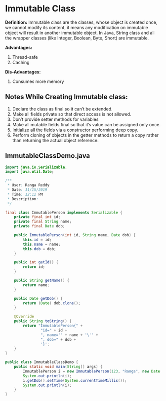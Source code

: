 # Immutable Class

**Definition:**
Immutable class are the classes, whose object is created once, we cannot modify its content, it means any modification on immutable object 
will result in another immutable object.
In Java, String class and all the wrapper classes (like Integer, Boolean, Byte, Short) are immutable. 

**Advantages:**
1. Thread-safe
2. Caching

**Dis-Advantages:**
1. Consumes more memory

## Notes While Creating Immutable class:
1. Declare the class as final so it can’t be extended.
2. Make all fields private so that direct access is not allowed.
3. Don’t provide setter methods for variables
4. Make all mutable fields final so that it’s value can be assigned only once.
5. Initialize all the fields via a constructor performing deep copy.
6. Perform cloning of objects in the getter methods to return a copy rather than returning the actual object reference.

## ImmutableClassDemo.java
```java
import java.io.Serializable;
import java.util.Date;

/**
 * User: Ranga Reddy
 * Date: 11/15/2019
 * Time: 12:12 PM
 * Description:
 */

final class ImmutablePerson implements Serializable {
    private final int id;
    private final String name;
    private final Date dob;

    public ImmutablePerson(int id, String name, Date dob) {
        this.id = id;
        this.name = name;
        this.dob = dob;
    }

    public int getId() {
        return id;
    }

    public String getName() {
        return name;
    }

    public Date getDob() {
        return (Date) dob.clone();
    }

    @Override
    public String toString() {
        return "ImmutablePerson{" +
                "id=" + id +
                ", name='" + name + '\'' +
                ", dob=" + dob +
                '}';
    }
}

public class ImmutableClassDemo {
    public static void main(String[] args) {
        ImmutablePerson i = new ImmutablePerson(123, "Ranga", new Date(88, 6, 1));
        System.out.println(i);
        i.getDob().setTime(System.currentTimeMillis());
        System.out.println(i);
    }
}
```
